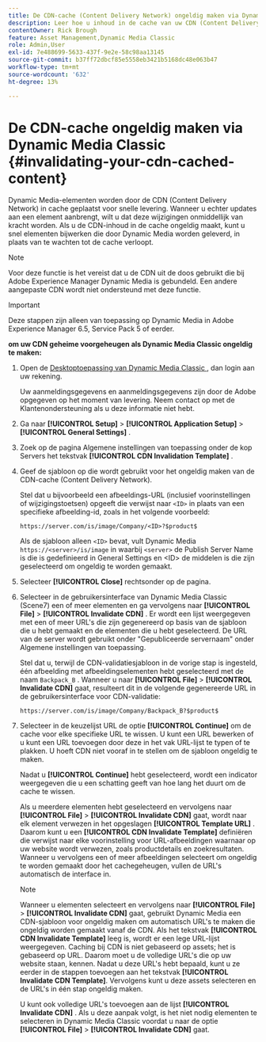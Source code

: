 ```yaml
---
title: De CDN-cache (Content Delivery Network) ongeldig maken via Dynamic Media Classic
description: Leer hoe u inhoud in de cache van uw CDN (Content Delivery Network) ongeldig maakt, zodat u snel elementen kunt bijwerken die door Dynamic Media worden geleverd, in plaats van te wachten tot de cache verloopt.
contentOwner: Rick Brough
feature: Asset Management,Dynamic Media Classic
role: Admin,User
exl-id: 7e488699-5633-437f-9e2e-58c98aa13145
source-git-commit: b37ff72dbcf85e5558eb3421b5168dc48e063b47
workflow-type: tm+mt
source-wordcount: '632'
ht-degree: 13%

---
```


# De CDN-cache ongeldig maken via Dynamic Media Classic {#invalidating-your-cdn-cached-content}

Dynamic Media-elementen worden door de CDN (Content Delivery Network) in cache geplaatst voor snelle levering. Wanneer u echter updates aan een element aanbrengt, wilt u dat deze wijzigingen onmiddellijk van kracht worden. Als u de CDN-inhoud in de cache ongeldig maakt, kunt u snel elementen bijwerken die door Dynamic Media worden geleverd, in plaats van te wachten tot de cache verloopt.

>[!NOTE]
>
>Voor deze functie is het vereist dat u de CDN uit de doos gebruikt die bij Adobe Experience Manager Dynamic Media is gebundeld. Een andere aangepaste CDN wordt niet ondersteund met deze functie.

>[!IMPORTANT]
>
>Deze stappen zijn alleen van toepassing op Dynamic Media in Adobe Experience Manager 6.5, Service Pack 5 of eerder. <!-- If you are using Dynamic Media in AEM as a Cloud Service, [use the new steps found here](/help/assets/invalidate-cdn-cache-dynamic-media.md). -->

<!-- REMOVED MARCH 28, 2022 BECAUSE OF 404; NO REDIRECT WAS PUT IN PLACE BY SUPPORT See also [Cache overview in Dynamic Media Classic](https://helpx.adobe.com/experience-manager/scene7/kb/base/caching-questions/scene7-caching-overview.html). -->

**om uw CDN geheime voorgeheugen als Dynamic Media Classic ongeldig te maken:**

1. Open de [ Desktoptoepassing van Dynamic Media Classic ](https://experienceleague.adobe.com/docs/dynamic-media-classic/using/getting-started/signing-out.html#getting-started), dan login aan uw rekening.

   Uw aanmeldingsgegevens en aanmeldingsgegevens zijn door de Adobe opgegeven op het moment van levering. Neem contact op met de Klantenondersteuning als u deze informatie niet hebt.

1. Ga naar **[!UICONTROL Setup]** > **[!UICONTROL Application Setup]** > **[!UICONTROL General Settings]** .
1. Zoek op de pagina Algemene instellingen van toepassing onder de kop Servers het tekstvak **[!UICONTROL CDN Invalidation Template]** .

1. Geef de sjabloon op die wordt gebruikt voor het ongeldig maken van de CDN-cache (Content Delivery Network).

   Stel dat u bijvoorbeeld een afbeeldings-URL (inclusief voorinstellingen of wijzigingstoetsen) opgeeft die verwijst naar `<ID>` in plaats van een specifieke afbeelding-id, zoals in het volgende voorbeeld:

   `https://server.com/is/image/Company/<ID>?$product$`

   Als de sjabloon alleen `<ID>` bevat, vult Dynamic Media `https://<server>/is/image` in waarbij `<server>` de Publish Server Name is die is gedefinieerd in General Settings en &lt;ID> de middelen is die zijn geselecteerd om ongeldig te worden gemaakt.

1. Selecteer **[!UICONTROL Close]** rechtsonder op de pagina.
1. Selecteer in de gebruikersinterface van Dynamic Media Classic (Scene7) een of meer elementen en ga vervolgens naar **[!UICONTROL File]** > **[!UICONTROL Invalidate CDN]** . Er wordt een lijst weergegeven met een of meer URL&#39;s die zijn gegenereerd op basis van de sjabloon die u hebt gemaakt en de elementen die u hebt geselecteerd. De URL van de server wordt gebruikt onder &quot;Gepubliceerde servernaam&quot; onder Algemene instellingen van toepassing.

   Stel dat u, terwijl de CDN-validatiesjabloon in de vorige stap is ingesteld, één afbeelding met afbeeldingselementen hebt geselecteerd met de naam `Backpack_B` . Wanneer u naar **[!UICONTROL File]** > **[!UICONTROL Invalidate CDN]** gaat, resulteert dit in de volgende gegenereerde URL in de gebruikersinterface voor CDN-validatie:

   `https://server.com/is/image/Company/Backpack_B?$product$`

1. Selecteer in de keuzelijst URL de optie **[!UICONTROL Continue]** om de cache voor elke specifieke URL te wissen. U kunt een URL bewerken of u kunt een URL toevoegen door deze in het vak URL-lijst te typen of te plakken. U hoeft CDN niet vooraf in te stellen om de sjabloon ongeldig te maken.

   Nadat u **[!UICONTROL Continue]** hebt geselecteerd, wordt een indicator weergegeven die u een schatting geeft van hoe lang het duurt om de cache te wissen.

   Als u meerdere elementen hebt geselecteerd en vervolgens naar **[!UICONTROL File]** > **[!UICONTROL Invalidate CDN]** gaat, wordt naar elk element verwezen in het opgeslagen **[!UICONTROL Template URL]** . Daarom kunt u een **[!UICONTROL CDN Invalidate Template]** definiëren die verwijst naar elke voorinstelling voor URL-afbeeldingen waarnaar op uw website wordt verwezen, zoals productdetails en zoekresultaten. Wanneer u vervolgens een of meer afbeeldingen selecteert om ongeldig te worden gemaakt door het cachegeheugen, vullen de URL&#39;s automatisch de interface in.

   >[!NOTE]
   >
   >Wanneer u elementen selecteert en vervolgens naar **[!UICONTROL File]** > **[!UICONTROL Invalidate CDN]** gaat, gebruikt Dynamic Media een CDN-sjabloon voor ongeldig maken om automatisch URL&#39;s te maken die ongeldig worden gemaakt vanaf de CDN. Als het tekstvak **[!UICONTROL CDN Invalidate Template]** leeg is, wordt er een lege URL-lijst weergegeven. Caching bij CDN is niet gebaseerd op assets; het is gebaseerd op URL. Daarom moet u de volledige URL&#39;s die op uw website staan, kennen. Nadat u deze URL&#39;s hebt bepaald, kunt u ze eerder in de stappen toevoegen aan het tekstvak **[!UICONTROL Invalidate CDN Template]**. Vervolgens kunt u deze assets selecteren en de URL&#39;s in één stap ongeldig maken.
   >
   >U kunt ook volledige URL&#39;s toevoegen aan de lijst **[!UICONTROL Invalidate CDN]** . Als u deze aanpak volgt, is het niet nodig elementen te selecteren in Dynamic Media Classic voordat u naar de optie **[!UICONTROL File]** > **[!UICONTROL Invalidate CDN]** gaat.
